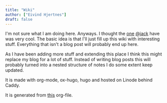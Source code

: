 ```yaml
---
title: "Wiki"
author: ["Eivind Hjertnes"]
draft: false
---
```


I'm not sure what I am doing here. Anyways. I thought the [one](https://rudimentarylathe.org/) [@jack](https://micro.blog/jack) have was very cool. The basic idea is that I'll just fill up this wiki with interesting stuff. Everything that isn't a blog post will probably end up here.

As I have been adding more stuff and extending this place I think this might replace my blog for a lot of stuff. Instead of writing blog posts this will probably turned into a nested structure of notes I do some extent keep updated.

It is made with org-mode, ox-hugo, hugo and hosted on Linode behind Caddy.

It is generated from [this](https://git.sr.ht/~hjertnes/wiki/tree/master/static/wiki.org) org-file.
